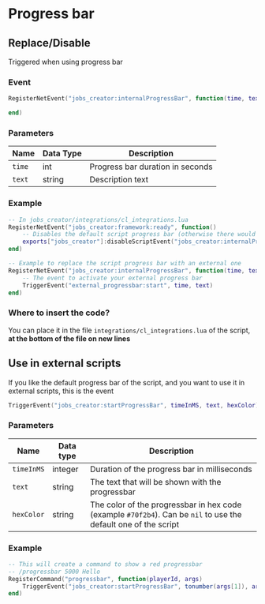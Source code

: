 # Progress bar

## Replace/Disable

Triggered when using progress bar

### Event

```lua
RegisterNetEvent("jobs_creator:internalProgressBar", function(time, text)

end)
```

### Parameters

| Name   | Data Type | Description                      |
| ------ | --------- | -------------------------------- |
| `time` | int       | Progress bar duration in seconds |
| `text` | string    | Description text                 |

### Example

```lua
-- In jobs_creator/integrations/cl_integrations.lua
RegisterNetEvent("jobs_creator:framework:ready", function() 
    -- Disables the default script progress bar (otherwise there would be 2 progress bars)
    exports["jobs_creator"]:disableScriptEvent("jobs_creator:internalProgressBar")
end)

-- Example to replace the script progress bar with an external one
RegisterNetEvent("jobs_creator:internalProgressBar", function(time, text)
    -- The event to activate your external progress bar
    TriggerEvent("external_progressbar:start", time, text)
end)
```

### Where to insert the code?

You can place it in the file `integrations/cl_integrations.lua` of the script, **at the bottom of the file on new lines**

## Use in external scripts

If you like the default progress bar of the script, and you want to use it in external scripts, this is the event

```lua
TriggerEvent("jobs_creator:startProgressBar", timeInMS, text, hexColor)
```

### Parameters

| Name       | Data type | Description                                                                                                     |
| ---------- | --------- | --------------------------------------------------------------------------------------------------------------- |
| `timeInMS` | integer   | Duration of the progress bar in milliseconds                                                                    |
| `text`     | string    | The text that will be shown with the progressbar                                                                |
| `hexColor` | string    | The color of the progressbar in hex code (example `#70f2b4`). Can be `nil` to use the default one of the script |

### Example

```lua
-- This will create a command to show a red progressbar
-- /progressbar 5000 Hello
RegisterCommand("progressbar", function(playerId, args) 
    TriggerEvent("jobs_creator:startProgressBar", tonumber(args[1]), args[2], "#ff0000")
end)
```
